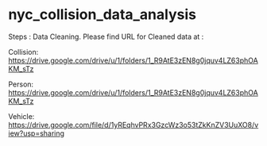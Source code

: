 # nyc_collision_data_analysis

Steps : 
Data Cleaning.
Please find URL for Cleaned data at : 

Collision: https://drive.google.com/drive/u/1/folders/1_R9AtE3zEN8g0jquv4LZ63phOAKM_sTz

Person: https://drive.google.com/drive/u/1/folders/1_R9AtE3zEN8g0jquv4LZ63phOAKM_sTz

Vehicle: https://drive.google.com/file/d/1yREqhvPRx3GzcWz3o53tZkKnZV3UuXO8/view?usp=sharing
